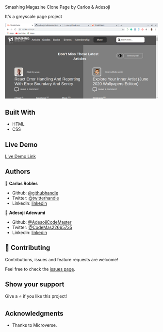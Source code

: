 Smashing Magazine Clone Page by Carlos & Adesoji

It's a greyscale page project

![screenshot](./assets/img/teardown-screenshot.png)


## Built With

- HTML
- CSS

## Live Demo

[Live Demo Link](https://rawcdn.githack.com/AdesojiCodeMaster/TEARDOWN-CLONE/cdbc595a85da3fa6f90d394944d003a8cd4c8dec/index.html)



## Authors

👤 **Carlos Robles**

- Github: [@githubhandle](https://github.com/carlos-ssh)
- Twitter: [@twitterhandle](https://twitter.com/AomRobles)
- Linkedin: [linkedin](https://linkedin.com/carlosfloresrobles)

👤 **Adesoji Adewumi**

- Github: [@AdesojiCodeMaster](https://github.com/)
- Twitter: [@CodeMas22665735](https://twitter.com/)
- Linkedin: [linkedin](https://www.linkedin.com/in/adesoji-adewumi)

## 🤝 Contributing

Contributions, issues and feature requests are welcome!

Feel free to check the [issues page](issues/).

## Show your support

Give a ⭐️ if you like this project!

## Acknowledgments

- Thanks to Microverse.
